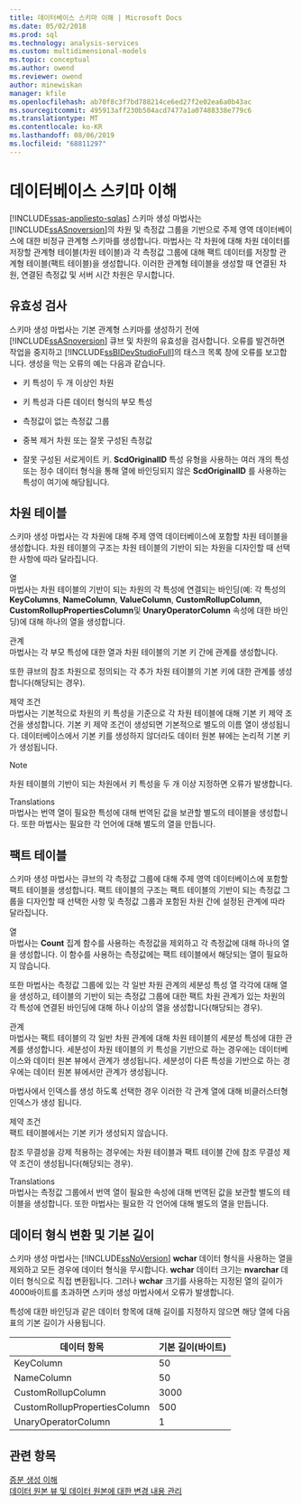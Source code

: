 ```yaml
---
title: 데이터베이스 스키마 이해 | Microsoft Docs
ms.date: 05/02/2018
ms.prod: sql
ms.technology: analysis-services
ms.custom: multidimensional-models
ms.topic: conceptual
ms.author: owend
ms.reviewer: owend
author: minewiskan
manager: kfile
ms.openlocfilehash: ab70f8c3f7bd788214ce6ed27f2e02ea6a0b43ac
ms.sourcegitcommit: 495913aff230b504acd7477a1a07488338e779c6
ms.translationtype: MT
ms.contentlocale: ko-KR
ms.lasthandoff: 08/06/2019
ms.locfileid: "68811297"
---
```

# <a name="understanding-the-database-schemas"></a>데이터베이스 스키마 이해
[!INCLUDE[ssas-appliesto-sqlas](../../includes/ssas-appliesto-sqlas.md)]
  스키마 생성 마법사는 [!INCLUDE[ssASnoversion](../../includes/ssasnoversion-md.md)]의 차원 및 측정값 그룹을 기반으로 주제 영역 데이터베이스에 대한 비정규 관계형 스키마를 생성합니다. 마법사는 각 차원에 대해 차원 데이터를 저장할 관계형 테이블(차원 테이블)과 각 측정값 그룹에 대해 팩트 데이터를 저장할 관계형 테이블(팩트 테이블)을 생성합니다. 이러한 관계형 테이블을 생성할 때 연결된 차원, 연결된 측정값 및 서버 시간 차원은 무시합니다.  
  
## <a name="validation"></a>유효성 검사  
 스키마 생성 마법사는 기본 관계형 스키마를 생성하기 전에 [!INCLUDE[ssASnoversion](../../includes/ssasnoversion-md.md)] 큐브 및 차원의 유효성을 검사합니다. 오류를 발견하면 작업을 중지하고 [!INCLUDE[ssBIDevStudioFull](../../includes/ssbidevstudiofull-md.md)]의 태스크 목록 창에 오류를 보고합니다. 생성을 막는 오류의 예는 다음과 같습니다.  
  
-   키 특성이 두 개 이상인 차원  
  
-   키 특성과 다른 데이터 형식의 부모 특성  
  
-   측정값이 없는 측정값 그룹  
  
-   중복 제거 차원 또는 잘못 구성된 측정값  
  
-   잘못 구성된 서로게이트 키. **ScdOriginalID** 특성 유형을 사용하는 여러 개의 특성 또는 정수 데이터 형식을 통해 열에 바인딩되지 않은 **ScdOriginalID** 를 사용하는 특성이 여기에 해당됩니다.  
  
## <a name="dimension-tables"></a>차원 테이블  
 스키마 생성 마법사는 각 차원에 대해 주제 영역 데이터베이스에 포함할 차원 테이블을 생성합니다. 차원 테이블의 구조는 차원 테이블의 기반이 되는 차원을 디자인할 때 선택한 사항에 따라 달라집니다.  
  
 열  
 마법사는 차원 테이블의 기반이 되는 차원의 각 특성에 연결되는 바인딩(예: 각 특성의 **KeyColumns**, **NameColumn**, **ValueColumn**, **CustomRollupColumn**, **CustomRollupPropertiesColumn**및 **UnaryOperatorColumn** 속성에 대한 바인딩)에 대해 하나의 열을 생성합니다.  
  
 관계  
 마법사는 각 부모 특성에 대한 열과 차원 테이블의 기본 키 간에 관계를 생성합니다.  
  
 또한 큐브의 참조 차원으로 정의되는 각 추가 차원 테이블의 기본 키에 대한 관계를 생성합니다(해당되는 경우).  
  
 제약 조건  
 마법사는 기본적으로 차원의 키 특성을 기준으로 각 차원 테이블에 대해 기본 키 제약 조건을 생성합니다. 기본 키 제약 조건이 생성되면 기본적으로 별도의 이름 열이 생성됩니다. 데이터베이스에서 기본 키를 생성하지 않더라도 데이터 원본 뷰에는 논리적 기본 키가 생성됩니다.  
  
> [!NOTE]  
>  차원 테이블의 기반이 되는 차원에서 키 특성을 두 개 이상 지정하면 오류가 발생합니다.  
  
 Translations  
 마법사는 번역 열이 필요한 특성에 대해 번역된 값을 보관할 별도의 테이블을 생성합니다. 또한 마법사는 필요한 각 언어에 대해 별도의 열을 만듭니다.  
  
## <a name="fact-tables"></a>팩트 테이블  
 스키마 생성 마법사는 큐브의 각 측정값 그룹에 대해 주제 영역 데이터베이스에 포함할 팩트 테이블을 생성합니다. 팩트 테이블의 구조는 팩트 테이블의 기반이 되는 측정값 그룹을 디자인할 때 선택한 사항 및 측정값 그룹과 포함된 차원 간에 설정된 관계에 따라 달라집니다.  
  
 열  
 마법사는 **Count** 집계 함수를 사용하는 측정값을 제외하고 각 측정값에 대해 하나의 열을 생성합니다. 이 함수를 사용하는 측정값에는 팩트 테이블에서 해당되는 열이 필요하지 않습니다.  
  
 또한 마법사는 측정값 그룹에 있는 각 일반 차원 관계의 세분성 특성 열 각각에 대해 열을 생성하고, 테이블의 기반이 되는 측정값 그룹에 대한 팩트 차원 관계가 있는 차원의 각 특성에 연결된 바인딩에 대해 하나 이상의 열을 생성합니다(해당되는 경우).  
  
 관계  
 마법사는 팩트 테이블의 각 일반 차원 관계에 대해 차원 테이블의 세분성 특성에 대한 관계를 생성합니다. 세분성이 차원 테이블의 키 특성을 기반으로 하는 경우에는 데이터베이스와 데이터 원본 뷰에서 관계가 생성됩니다. 세분성이 다른 특성을 기반으로 하는 경우에는 데이터 원본 뷰에서만 관계가 생성됩니다.  
  
 마법사에서 인덱스를 생성 하도록 선택한 경우 이러한 각 관계 열에 대해 비클러스터형 인덱스가 생성 됩니다.  
  
 제약 조건  
 팩트 테이블에서는 기본 키가 생성되지 않습니다.  
  
 참조 무결성을 강제 적용하는 경우에는 차원 테이블과 팩트 테이블 간에 참조 무결성 제약 조건이 생성됩니다(해당되는 경우).  
  
 Translations  
 마법사는 측정값 그룹에서 번역 열이 필요한 속성에 대해 번역된 값을 보관할 별도의 테이블을 생성합니다. 또한 마법사는 필요한 각 언어에 대해 별도의 열을 만듭니다.  
  
## <a name="data-type-conversion-and-default-lengths"></a>데이터 형식 변환 및 기본 길이  
 스키마 생성 마법사는 [!INCLUDE[ssNoVersion](../../includes/ssnoversion-md.md)] **wchar** 데이터 형식을 사용하는 열을 제외하고 모든 경우에 데이터 형식을 무시합니다. **wchar** 데이터 크기는 **nvarchar** 데이터 형식으로 직접 변환됩니다. 그러나 **wchar** 크기를 사용하는 지정된 열의 길이가 4000바이트를 초과하면 스키마 생성 마법사에서 오류가 발생합니다.  
  
 특성에 대한 바인딩과 같은 데이터 항목에 대해 길이를 지정하지 않으면 해당 열에 다음 표의 기본 길이가 사용됩니다.  
  
|데이터 항목|기본 길이(바이트)|  
|---------------|------------------------------|  
|KeyColumn|50|  
|NameColumn|50|  
|CustomRollupColumn|3000|  
|CustomRollupPropertiesColumn|500|  
|UnaryOperatorColumn|1|  
  
## <a name="see-also"></a>관련 항목  
 [증분 생성 이해](../../analysis-services/multidimensional-models/understanding-incremental-generation.md)   
 [데이터 원본 뷰 및 데이터 원본에 대한 변경 내용 관리](../../analysis-services/multidimensional-models/manage-changes-to-data-source-views-and-data-sources.md)  
  
  
